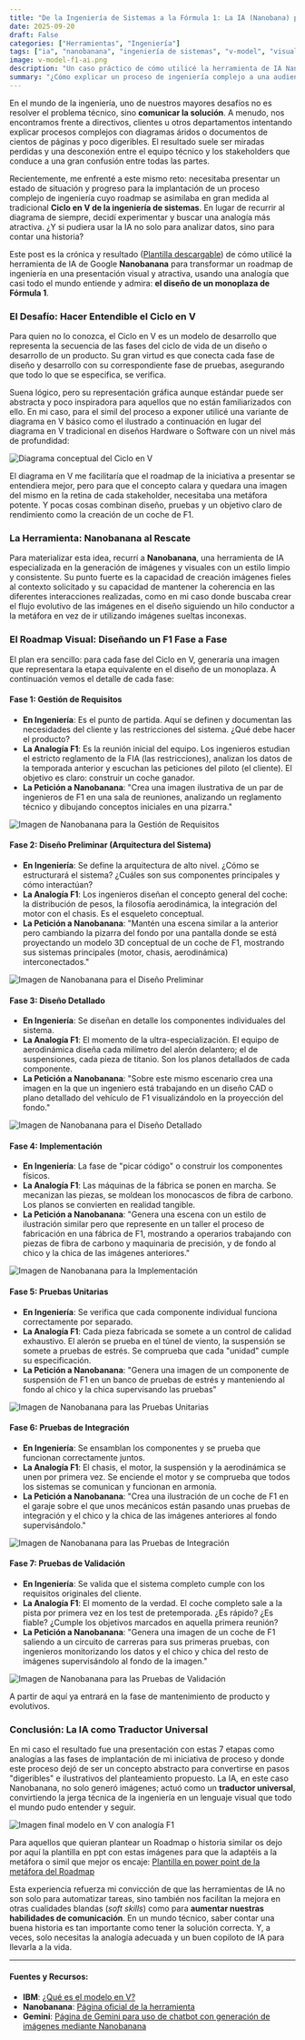 ```yaml
---
title: "De la Ingeniería de Sistemas a la Fórmula 1: La IA (Nanobana) para ilustrar un Roadmap Complejo"
date: 2025-09-20
draft: False
categories: ["Herramientas", "Ingeniería"]
tags: ["ia", "nanobanana", "ingeniería de sistemas", "v-model", "visualización", "formula 1", "comunicación", "ppt", "pptx", "comunicación", "ingeniería", "desarrollo", "roadmap"]
image: v-model-f1-ai.png
description: "Un caso práctico de cómo utilicé la herramienta de IA Nanobanana para transformar el Ciclo en V de la ingeniería de sistemas en una historia visual comprensible usando una analogía con la Fórmula 1."
summary: "¿Cómo explicar un proceso de ingeniería complejo a una audiencia no técnica? Usé la IA de Nanobanana y una analogía con la Fórmula 1 para convertir el abstracto Ciclo en V en un roadmap visual que todo el mundo puede entender. Te cuento el proceso."
---
```


En el mundo de la ingeniería, uno de nuestros mayores desafíos no es resolver el problema técnico, sino **comunicar la solución**. A menudo, nos encontramos frente a directivos, clientes u otros departamentos intentando explicar procesos complejos con diagramas áridos o documentos de cientos de páginas y poco digeribles. El resultado suele ser miradas perdidas y una desconexión entre el equipo técnico y los stakeholders que conduce a una gran confusión entre todas las partes.

Recientemente, me enfrenté a este mismo reto: necesitaba presentar un estado de situación y progreso para la implantación de un proceso complejo de ingeniería cuyo roadmap se asimilaba en gran medida al tradicional **Ciclo en V de la ingeniería de sistemas**. En lugar de recurrir al diagrama de siempre, decidí experimentar y buscar una analogía más atractiva. ¿Y si pudiera usar la IA no solo para analizar datos, sino para contar una historia?

Este post es la crónica y resultado ([Plantilla descargable](Nanobanana_ingenieria.pptx)) de cómo utilicé la herramienta de IA de Google **Nanobanana** para transformar un roadmap de ingeniería en una presentación visual y atractiva, usando una analogía que casi todo el mundo entiende y admira: **el diseño de un monoplaza de Fórmula 1**.

### El Desafío: Hacer Entendible el Ciclo en V

Para quien no lo conozca, el Ciclo en V es un modelo de desarrollo que representa la secuencia de las fases del ciclo de vida de un diseño o desarrollo de un producto. Su gran virtud es que conecta cada fase de diseño y desarrollo con su correspondiente fase de pruebas, asegurando que todo lo que se especifica, se verifica.

Suena lógico, pero su representación gráfica aunque estándar puede ser abstracta y poco inspiradora para aquellos que no están familiarizados con ello. En mi caso, para el simil del proceso a exponer utilicé una variante de diagrama en V básico como el ilustrado a continuación en lugar del diagrama en V tradicional en diseños Hardware o Software con un nivel más de profundidad:

![Diagrama conceptual del Ciclo en V](Modelo_V.png)

El diagrama en V me facilitaría que el roadmap de la iniciativa a presentar se entendiera mejor, pero para que el concepto calara y quedara una imagen del mismo en la retina de cada stakeholder, necesitaba una metáfora potente. Y pocas cosas combinan diseño, pruebas y un objetivo claro de rendimiento como la creación de un coche de F1.

### La Herramienta: Nanobanana al Rescate

Para materializar esta idea, recurrí a **Nanobanana**, una herramienta de IA especializada en la generación de imágenes y visuales con un estilo limpio y consistente. Su punto fuerte es la capacidad de creación imágenes fieles al contexto solicitado y su capacidad de mantener la coherencia en las diferentes interacciones realizadas, como en mi caso donde buscaba crear el flujo evolutivo de las imágenes en el diseño siguiendo un hilo conductor a la metáfora en vez de ir utilizando imágenes sueltas inconexas.

### El Roadmap Visual: Diseñando un F1 Fase a Fase

El plan era sencillo: para cada fase del Ciclo en V, generaría una imagen que representara la etapa equivalente en el diseño de un monoplaza. A continuación vemos el detalle de cada fase:


#### Fase 1: Gestión de Requisitos

* **En Ingeniería**: Es el punto de partida. Aquí se definen y documentan las necesidades del cliente y las restricciones del sistema. ¿Qué debe hacer el producto?
* **La Analogía F1**: Es la reunión inicial del equipo. Los ingenieros estudian el estricto reglamento de la FIA (las restricciones), analizan los datos de la temporada anterior y escuchan las peticiones del piloto (el cliente). El objetivo es claro: construir un coche ganador.
* **La Petición a Nanobanana**: "Crea una imagen ilustrativa de un par de ingenieros de F1 en una sala de reuniones, analizando un reglamento técnico y dibujando conceptos iniciales en una pizarra."

![Imagen de Nanobanana para la Gestión de Requisitos](f1_requisitos.png)

#### Fase 2: Diseño Preliminar (Arquitectura del Sistema)

* **En Ingeniería**: Se define la arquitectura de alto nivel. ¿Cómo se estructurará el sistema? ¿Cuáles son sus componentes principales y cómo interactúan?
* **La Analogía F1**: Los ingenieros diseñan el concepto general del coche: la distribución de pesos, la filosofía aerodinámica, la integración del motor con el chasis. Es el esqueleto conceptual.
* **La Petición a Nanobanana**: "Mantén una escena similar a la anterior pero cambiando la pizarra del fondo por una pantalla donde se está proyectando un modelo 3D conceptual de un coche de F1, mostrando sus sistemas principales (motor, chasis, aerodinámica) interconectados."

![Imagen de Nanobanana para el Diseño Preliminar](f1_diseno_preliminar.png)

#### Fase 3: Diseño Detallado

* **En Ingeniería**: Se diseñan en detalle los componentes individuales del sistema.
* **La Analogía F1**: El momento de la ultra-especialización. El equipo de aerodinámica diseña cada milímetro del alerón delantero; el de suspensiones, cada pieza de titanio. Son los planos detallados de cada componente.
* **La Petición a Nanobanana**: "Sobre este mismo escenario crea una imagen en la que un ingeniero está trabajando en un diseño CAD o plano detallado del vehículo de F1 visualizándolo en la proyección del fondo."

![Imagen de Nanobanana para el Diseño Detallado](f1_diseno_detallado.png)

#### Fase 4: Implementación

* **En Ingeniería**: La fase de "picar código" o construir los componentes físicos.
* **La Analogía F1**: Las máquinas de la fábrica se ponen en marcha. Se mecanizan las piezas, se moldean los monocascos de fibra de carbono. Los planos se convierten en realidad tangible.
* **La Petición a Nanobanana**: "Genera una escena con un estilo de ilustración similar pero que represente en un taller el proceso de fabricación en una fábrica de F1, mostrando a operarios trabajando con piezas de fibra de carbono y maquinaria de precisión, y de fondo al chico y la chica de las imágenes anteriores."

![Imagen de Nanobanana para la Implementación](f1_implementacion.png)

#### Fase 5: Pruebas Unitarias

* **En Ingeniería**: Se verifica que cada componente individual funciona correctamente por separado.
* **La Analogía F1**: Cada pieza fabricada se somete a un control de calidad exhaustivo. El alerón se prueba en el túnel de viento, la suspensión se somete a pruebas de estrés. Se comprueba que cada "unidad" cumple su especificación.
* **La Petición a Nanobanana**: "Genera una imagen de un componente de suspensión de F1 en un banco de pruebas de estrés y manteniendo al fondo al chico y la chica supervisando las pruebas"

![Imagen de Nanobanana para las Pruebas Unitarias](f1_pruebas_unitarias.png)

#### Fase 6: Pruebas de Integración

* **En Ingeniería**: Se ensamblan los componentes y se prueba que funcionan correctamente juntos.
* **La Analogía F1**: El chasis, el motor, la suspensión y la aerodinámica se unen por primera vez. Se enciende el motor y se comprueba que todos los sistemas se comunican y funcionan en armonía.
* **La Petición a Nanobanana**: "Crea una ilustración de un coche de F1 en el garaje sobre el que unos mecánicos están pasando unas pruebas de integración y el chico y la chica de las imágenes anteriores al fondo supervisándolo."

![Imagen de Nanobanana para las Pruebas de Integración](f1_pruebas_integracion.png)

#### Fase 7: Pruebas de Validación

* **En Ingeniería**: Se valida que el sistema completo cumple con los requisitos originales del cliente.
* **La Analogía F1**: El momento de la verdad. El coche completo sale a la pista por primera vez en los test de pretemporada. ¿Es rápido? ¿Es fiable? ¿Cumple los objetivos marcados en aquella primera reunión?
* **La Petición a Nanobanana**: "Genera una imagen de un coche de F1 saliendo a un circuito de carreras para sus primeras pruebas, con ingenieros monitorizando los datos y el chico y chica del resto de imágenes supervisándolo al fondo de la imagen."

![Imagen de Nanobanana para las Pruebas de Validación](f1_pruebas_validacion.png)

A partir de aquí ya entrará en la fase de mantenimiento de producto y evolutivos.

### Conclusión: La IA como Traductor Universal

En mi caso el resultado fue una presentación con estas 7 etapas como analogías a las fases de implantación de mi iniciativa de proceso y donde este proceso dejó de ser un concepto abstracto para convertirse en pasos "digeribles" e ilustrativos del planteamiento propuesto. La IA, en este caso Nanobanana, no solo generó imágenes; actuó como un **traductor universal**, convirtiendo la jerga técnica de la ingeniería en un lenguaje visual que todo el mundo pudo entender y seguir.

![Imagen final modelo en V con analogía F1](Nanobanana_ingenieria_modelo_v.png)

Para aquellos que quieran plantear un Roadmap o historia similar os dejo por aquí la plantilla en ppt con estas imágenes para que la adaptéis a la metáfora o simil que mejor os encaje: [Plantilla en power point de la metáfora del Roadmap](Nanobanana_ingenieria.pptx)

Esta experiencia refuerza mi convicción de que las herramientas de IA no son solo para automatizar tareas, sino también nos facilitan la mejora en otras cualidades blandas (*soft skills*) como para **aumentar nuestras habilidades de comunicación**. En un mundo técnico, saber contar una buena historia es tan importante como tener la solución correcta. Y, a veces, solo necesitas la analogía adecuada y un buen copiloto de IA para llevarla a la vida.

---

#### Fuentes y Recursos:
* **IBM**: [¿Qué es el modelo en V?](https://www.ibm.com/es-es/topics/v-model)
* **Nanobanana**: [Página oficial de la herramienta](https://gemini.google/overview/image-generation/)
* **Gemini**: [Página de Gemini para uso de chatbot con generación de imágenes mediante Nanobanana](https://gemini.google.com/app?hl=es)
